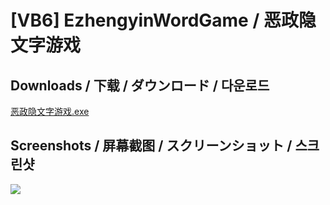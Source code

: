# [VB6] EzhengyinWordGame / 恶政隐文字游戏

## Downloads / 下载 / ダウンロード / 다운로드

[恶政隐文字游戏.exe](https://raw.githubusercontent.com/SamToki/VB6---EzhengyinWordGame/master/%5B2%5D%20EXE/恶政隐文字游戏.exe)

## Screenshots / 屏幕截图 / スクリーンショット / 스크린샷

![](https://github.com/SamToki/VB6---EzhengyinWordGame/blob/master/%5B3%5D%20Screenshots/Screenshot.png)
